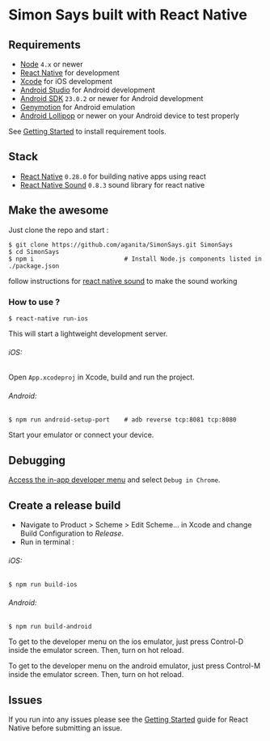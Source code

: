 # Simon Says built with React Native

## Requirements
- [Node](https://nodejs.org) `4.x` or newer
- [React Native](http://facebook.github.io/react-native/docs/getting-started.html) for development
- [Xcode](https://developer.apple.com/xcode/) for iOS development
- [Android Studio](https://developer.android.com/studio/index.html) for Android development
- [Android SDK](https://developer.android.com/sdk/) `23.0.2` or newer for Android development
- [Genymotion](https://www.genymotion.com/) for Android emulation
- [Android Lollipop](https://www.android.com/versions/lollipop-5-0/) or newer on your Android device to test properly

See [Getting Started](https://facebook.github.io/react-native/docs/getting-started.html) to install requirement tools.

## Stack
- [React Native](https://facebook.github.io/react-native/) `0.28.0` for building native apps using react
- [React Native Sound](https://github.com/zmxv/react-native-sound) `0.8.3` sound library for react native

## Make the awesome
Just clone the repo
and start :
```shell
$ git clone https://github.com/aganita/SimonSays.git SimonSays
$ cd SimonSays
$ npm i                         # Install Node.js components listed in ./package.json
```
follow instructions for [react native sound](https://github.com/zmxv/react-native-sound/blob/master/README.md) to make the sound working 


### How to use ?
```shell
$ react-native run-ios
```
This will start a lightweight development server.

###### iOS:
Open `App.xcodeproj` in Xcode, build and run the project.

###### Android:
```shell
$ npm run android-setup-port    # adb reverse tcp:8081 tcp:8080
```
Start your emulator or connect your device.

## Debugging
[Access the in-app developer menu](https://facebook.github.io/react-native/docs/debugging.html) and select ``Debug in Chrome``.

## Create a release build
* Navigate to Product > Scheme > Edit Scheme... in Xcode and change Build Configuration to *Release*.
* Run in terminal :

###### iOS:
```shell
$ npm run build-ios
```
###### Android:
```shell
$ npm run build-android
```
To get to the developer menu on the ios emulator, just press Control-D inside the emulator screen.  Then, turn on hot reload.

To get to the developer menu on the android emulator, just press Control-M inside the emulator screen.  Then, turn on hot reload.

## Issues
If you run into any issues please see the [Getting Started](http://facebook.github.io/react-native/docs/getting-started.html) guide for React Native before submitting an issue.

